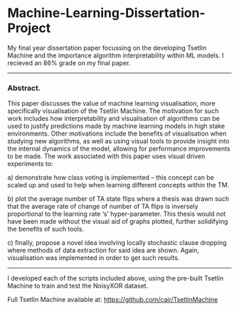 # Machine-Learning-Dissertation-Project

My final year dissertation paper focussing on the developing Tsetlin Machine and the importance algorithm interpretability within ML models. I recieved an 86% grade on my final paper.

---

### Abstract.

This paper discusses the value of machine learning visualisation, more specifically visualisation of the Tsetlin Machine. The motivation for such work includes how interpretability and visualisation of algorithms can be used to justify predictions made by machine learning models in high stake environments. Other motivations include the benefits of visualisation when studying new algorithms, as well as using visual tools to provide insight into the internal dynamics of the model, allowing for performance improvements to be made. The work associated with this paper uses visual driven experiments to:

  a) demonstrate how class voting is implemented – this concept can be scaled up and used to help when learning different concepts within the TM.
  
  b) plot the average number of TA state flips where a thesis was drawn such that the average rate of change of number of TA flips is inversely proportional to the learning rate ‘s’ hyper-parameter. This thesis would not have been made without the visual aid of graphs plotted, further solidifying the benefits of such tools.
  
  c) finally, propose a novel idea involving locally stochastic clause dropping where methods of data extraction for said idea are shown. Again, visualisation was implemented in order to get such results.
  
---

I developed each of the scripts included above, using the pre-built Tsetlin Machine to train and test the NoisyXOR dataset.

Full Tsetlin Machine available at:
https://github.com/cair/TsetlinMachine
